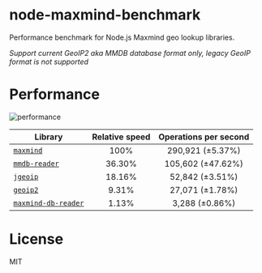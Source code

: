 # node-maxmind-benchmark


Performance benchmark for Node.js Maxmind geo lookup libraries.

*Support current GeoIP2 aka MMDB database format only, legacy GeoIP format is not supported*

# Performance

![performance](https://docs.google.com/spreadsheets/d/1ZQvX2nV4NxF3rsnYC06JCbDOhEx33jy3avBnDEcQS3E/pubchart?oid=2131177765&format=image)


|Library|Relative speed|Operations per second|
|-------|:------------:|:-------------------:|
|[`maxmind`](https://github.com/runk/node-maxmind)|100%|290,921 (±5.37%)|
|[`mmdb-reader`](https://github.com/gosquared/mmdb-reader)|36.30%|105,602 (±47.62%)|
|[`jgeoip`](https://github.com/jclo/jgeoip)|18.16%|52,842 (±3.51%)|
|[`geoip2`](https://github.com/davidtsai/node-geoip2)|9.31%|27,071 (±1.78%)|
|[`maxmind-db-reader`](https://github.com/PaddeK/node-maxmind-db)|1.13%|3,288 (±0.86%)|


# License
MIT
